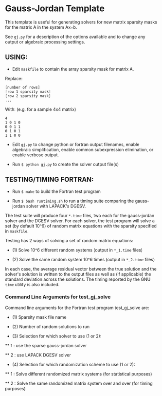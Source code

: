 # Gauss-Jordan Template

This template is useful for generating solvers for new matrix sparsity
masks for the matrix A in the system Ax=b.

See ```gj.py``` for a description of the options available and to
change any output or algebraic processing settings.

## USING:

* Edit ```maskfile``` to contain the array sparsity mask for matrix A.

Replace:

```
[number of rows]
[row 1 sparsity mask]
[row 2 sparsity mask]
...
```

With: (e.g. for a sample 4x4 matrix)

```
4
1 0 1 0
0 0 1 1
0 1 0 1
1 1 0 0
```

* Edit ```gj.py``` to change python or fortran output filenames,
  enable algebraic simplification, enable common subexpression
  elimination, or enable verbose output.

* Run ```$ python gj.py``` to create the solver output file(s)


## TESTING/TIMING FORTRAN:

* Run ```$ make``` to build the Fortran test program

* Run ```$ bash runtiming.sh``` to run a timing suite comparing the
  gauss-jordan solver with LAPACK's DGESV.

The test suite will produce four ```*.time``` files, two each for
the gauss-jordan solver and the DGESV solver. For each solver, the
test program will solve a set (by default 10^6) of random matrix
equations with the sparsity specified in ```maskfile```.

Testing has 2 ways of solving a set of random matrix equations:

* (1) Solve 10^6 different random systems (output in ```*_1.time``` files)

* (2) Solve the same random system 10^6 times (output in ```*_2.time``` files)

In each case, the average residual vector between the true solution
and the solver's solution is written to the output files as well as
(if applicable) the standard deviation across the solutions. The
timing reported by the GNU ```time``` utility is also included.

### Command Line Arguments for test_gj_solve

Command line arguments for the Fortran test program test_gj_solve are:

* (1) Sparsity mask file name

* (2) Number of random solutions to run

* (3) Selection for which solver to use (1 or 2):

** 1 : use the sparse gauss-jordan solver

** 2 : use LAPACK DGESV solver

* (4) Selection for which randomization scheme to use (1 or 2):

** 1 : Solve different randomized matrix systems (for statistical purposes)

** 2 : Solve the same randomized matrix system over and over (for timing purposes)
